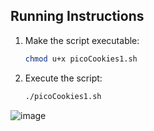 ## Running Instructions

1. Make the script executable:
   ```bash
   chmod u+x picoCookies1.sh
   ```

2. Execute the script:
   ```bash
   ./picoCookies1.sh
   ```

![image](https://github.com/BA-XX/BA_picoCTF/assets/85788529/d9275b89-9b4b-422d-a3f7-debf7f253055)

